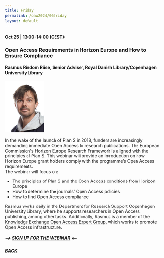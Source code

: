 ```yaml
---
title: Friday
permalink: /oaw2024/06friday
layout: default
---
```


#### Oct 25 | 13:00-14:00 (CEST):

### Open Access Requirements in Horizon Europe and How to Ensure Compliance

#### Rasmus Rindom Riise, Senior Adviser, Royal Danish Library/Copenhagen University Library

<img src="/oaw2024/images/rarr.png" alt="Rasmus Rindom Riise" style="height: 25%; width:25%;"/>

<p>In the wake of the launch of Plan S in 2018, funders are increasingly demanding immediate Open Access to research publications. The European Commission's Horizon Europe Research Framework is aligned with the principles of Plan S. This webinar will provide an introduction on how Horizon Europe grant holders comply with the programme’s Open Access requirements.<br>
The webinar will focus on:<br>
<div>
  <ul>
    <li>The principles of Plan S and the Open Access conditions from Horizon Europe </li>
    <li>How to determine the journals' Open Access policies </li>
    <li>How to find Open Access compliance </li>
  </ul>
</div>
</p>
<p>Rasmus works daily in the Department for Research Support Copenhagen University Library, where he supports researchers in Open Access publishing, among other tasks. Additionally, Rasmus is a member of the <a href="https://www.knowledge-exchange.info/projects/project/open-access">Knowledge Exchange Open Access Expert Group</a>, which works to promote Open Access infrastructure.</p>

##### --> [SIGN UP FOR THE WEBINAR](https://docs.google.com/forms/d/e/1FAIpQLSd1RALcLRO2hHmQ2f1gL9SifTxv5BNK5D7E5na5nu3UyA8Xlg/viewform?usp=sf_link) <--

##### [BACK](https://openaccess.dk/oaw2024#programme-of-the-danish-open-access-week-2024)



